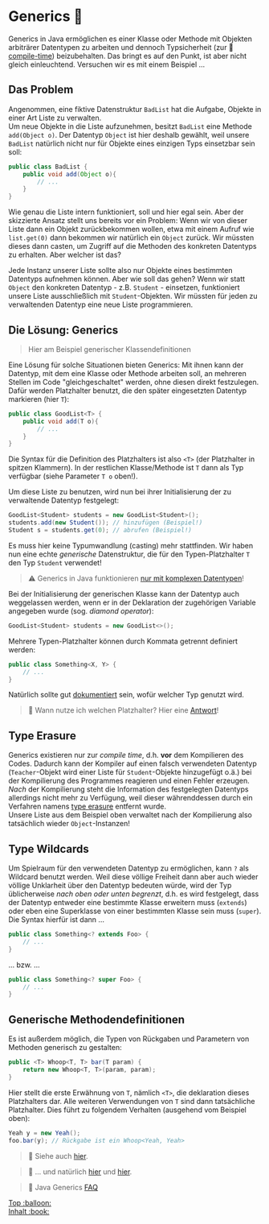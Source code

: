 # Generics :pushpin:<!-- omit in toc -->

Generics in Java ermöglichen es einer Klasse oder Methode mit Objekten arbiträrer Datentypen zu arbeiten und dennoch Typsicherheit (zur :telescope: [compile-time](../Glossar.md#compile-time)) beizubehalten. Das bringt es auf den Punkt, ist aber nicht gleich einleuchtend. Versuchen wir es mit einem Beispiel ...


## Das Problem

Angenommen, eine fiktive Datenstruktur `BadList` hat die Aufgabe, Objekte in einer Art Liste zu verwalten.  
Um neue Objekte in die Liste aufzunehmen, besitzt `BadList` eine Methode `add(Object o)`. Der Datentyp `Object` ist hier deshalb gewählt, weil unsere `BadList` natürlich nicht nur für Objekte eines einzigen Typs einsetzbar sein soll:

```java
public class BadList {
    public void add(Object o){
        // ...
    }
}
```

Wie genau die Liste intern funktioniert, soll und hier egal sein. Aber der skizzierte Ansatz stellt uns bereits vor ein Problem: Wenn wir von dieser Liste dann ein Objekt zurückbekommen wollen, etwa mit einem Aufruf wie `list.get(0)` dann bekommen wir natürlich ein `Object` zurück. Wir müssten dieses dann casten, um Zugriff auf die Methoden des konkreten Datentyps zu erhalten. Aber welcher ist das?

Jede Instanz unserer Liste sollte also nur Objekte eines bestimmten Datentyps aufnehmen können. Aber wie soll das gehen? Wenn wir statt `Object` den konkreten Datentyp - z.B. `Student` - einsetzen, funktioniert unsere Liste ausschließlich mit `Student`-Objekten. Wir müssten für jeden zu verwaltenden Datentyp eine neue Liste programmieren.


## Die Lösung: Generics

> Hier am Beispiel generischer Klassendefinitionen

Eine Lösung für solche Situationen bieten Generics: Mit ihnen kann der Datentyp, mit dem eine Klasse oder Methode arbeiten soll, an mehreren Stellen im Code "gleichgeschaltet" werden, ohne diesen direkt festzulegen. Dafür werden Platzhalter benutzt, die den später eingesetzten Datentyp markieren (hier `T`):

```java
public class GoodList<T> {
    public void add(T o){
        // ...
    }
}
```

Die Syntax für die Definition des Platzhalters ist also `<T>` (der Platzhalter in spitzen Klammern). In der restlichen Klasse/Methode ist `T` dann als Typ verfügbar (siehe Parameter `T o` oben!).

Um diese Liste zu benutzen, wird nun bei ihrer Initialisierung der zu verwaltende Datentyp festgelegt:

```java
GoodList<Student> students = new GoodList<Student>();
students.add(new Student()); // hinzufügen (Beispiel!)
Student s = students.get(0); // abrufen (Beispiel!)
```

Es muss hier keine Typumwandlung (casting) mehr stattfinden. Wir haben nun eine echte _generische_ Datenstruktur, die für den Typen-Platzhalter `T` den Typ `Student` verwendet!

> :warning: Generics in Java funktionieren [nur mit komplexen Datentypen](https://www.baeldung.com/java-generics#generics-primitive-data-types)!

Bei der Initialisierung der generischen Klasse kann der Datentyp auch weggelassen werden, wenn er in der Deklaration der zugehörigen Variable angegeben wurde (sog. _diamond operator_):

```java
GoodList<Student> students = new GoodList<>();
```

Mehrere Typen-Platzhalter können durch Kommata getrennt definiert werden:

```java
public class Something<X, Y> {
    // ...
}
```

Natürlich sollte gut [dokumentiert](Javadoc.md) sein, wofür welcher Typ genutzt wird.

> :speech_balloon: Wann nutze ich welchen Platzhalter? Hier eine [Antwort](https://stackoverflow.com/questions/6008241/what-is-the-difference-between-e-t-and-for-java-generics)!


## Type Erasure

Generics existieren nur zur _compile time_, d.h. **vor** dem Kompilieren des Codes. Dadurch kann der Kompiler auf einen falsch verwendeten Datentyp (`Teacher`-Objekt wird einer Liste für `Student`-Objekte hinzugefügt o.ä.) bei der Kompilierung des Programmes reagieren und einen Fehler erzeugen. _Nach_ der Kompilierung steht die Information des festgelegten Datentyps allerdings nicht mehr zu Verfügung, weil dieser währenddessen durch ein Verfahren namens [type erasure](https://en.wikipedia.org/wiki/Generics_in_Java#Problems_with_type_erasure) entfernt wurde.  
Unsere Liste aus dem Beispiel oben verwaltet nach der Kompilierung also tatsächlich wieder `Object`-Instanzen!


## Type Wildcards

Um Spielraum für den verwendeten Datentyp zu ermöglichen, kann `?` als Wildcard benutzt werden. Weil diese völlige Freiheit dann aber auch wieder völlige Unklarheit über den Datentyp bedeuten würde, wird der Typ üblicherweise _nach oben oder unten begrenzt_, d.h. es wird festgelegt, dass der Datentyp entweder eine bestimmte Klasse erweitern muss (`extends`) oder eben eine Superklasse von einer bestimmten Klasse sein muss (`super`). Die Syntax hierfür ist dann ...

```java
public class Something<? extends Foo> {
    // ...
}
```

... bzw. ...

```java
public class Something<? super Foo> {
    // ...
}
```


## Generische Methodendefinitionen

Es ist außerdem möglich, die Typen von Rückgaben und Parametern von Methoden generisch zu gestalten:

```java
public <T> Whoop<T, T> bar(T param) {
    return new Whoop<T, T>(param, param);
}
```

Hier stellt die erste Erwähnung von `T`, nämlich `<T>`, die deklaration dieses Platzhalters dar. Alle weiteren Verwendungen von `T` sind dann tatsächliche Platzhalter. Dies führt zu folgendem Verhalten (ausgehend vom Beispiel oben):

```java
Yeah y = new Yeah();
foo.bar(y); // Rückgabe ist ein Whoop<Yeah, Yeah>
```


> :link: Siehe auch [hier](https://www.baeldung.com/java-generics).

> :link: ... und natürlich [hier](https://docs.oracle.com/javase/tutorial/java/generics/index.html) und [hier](https://docs.oracle.com/javase/tutorial/extra/generics/).

> :link: Java Generics [FAQ](http://www.angelikalanger.com/GenericsFAQ/JavaGenericsFAQ.html)



<!-- Dieses HTML-Snippet sollte am Ende jeder Seite stehen! -->
<div class="top-link">
    <a href="#" title="Zum Anfang scrollen!">Top :balloon:</a>
    <br/>
    <a href="https://dh-cologne.github.io/java-wegweiser#inhalt-book" title="Zurück zur Übersicht!">Inhalt :book:</a>
</div>